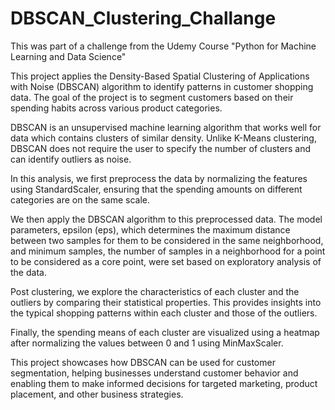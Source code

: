 # DBSCAN_Clustering_Challange

This was part of a challenge from the Udemy Course "Python for Machine Learning and Data Science"

This project applies the Density-Based Spatial Clustering of Applications with Noise (DBSCAN) algorithm to identify patterns in customer shopping data. The goal of the project is to segment customers based on their spending habits across various product categories.

DBSCAN is an unsupervised machine learning algorithm that works well for data which contains clusters of similar density. Unlike K-Means clustering, DBSCAN does not require the user to specify the number of clusters and can identify outliers as noise.

In this analysis, we first preprocess the data by normalizing the features using StandardScaler, ensuring that the spending amounts on different categories are on the same scale.

We then apply the DBSCAN algorithm to this preprocessed data. The model parameters, epsilon (eps), which determines the maximum distance between two samples for them to be considered in the same neighborhood, and minimum samples, the number of samples in a neighborhood for a point to be considered as a core point, were set based on exploratory analysis of the data.

Post clustering, we explore the characteristics of each cluster and the outliers by comparing their statistical properties. This provides insights into the typical shopping patterns within each cluster and those of the outliers.

Finally, the spending means of each cluster are visualized using a heatmap after normalizing the values between 0 and 1 using MinMaxScaler.

This project showcases how DBSCAN can be used for customer segmentation, helping businesses understand customer behavior and enabling them to make informed decisions for targeted marketing, product placement, and other business strategies.
